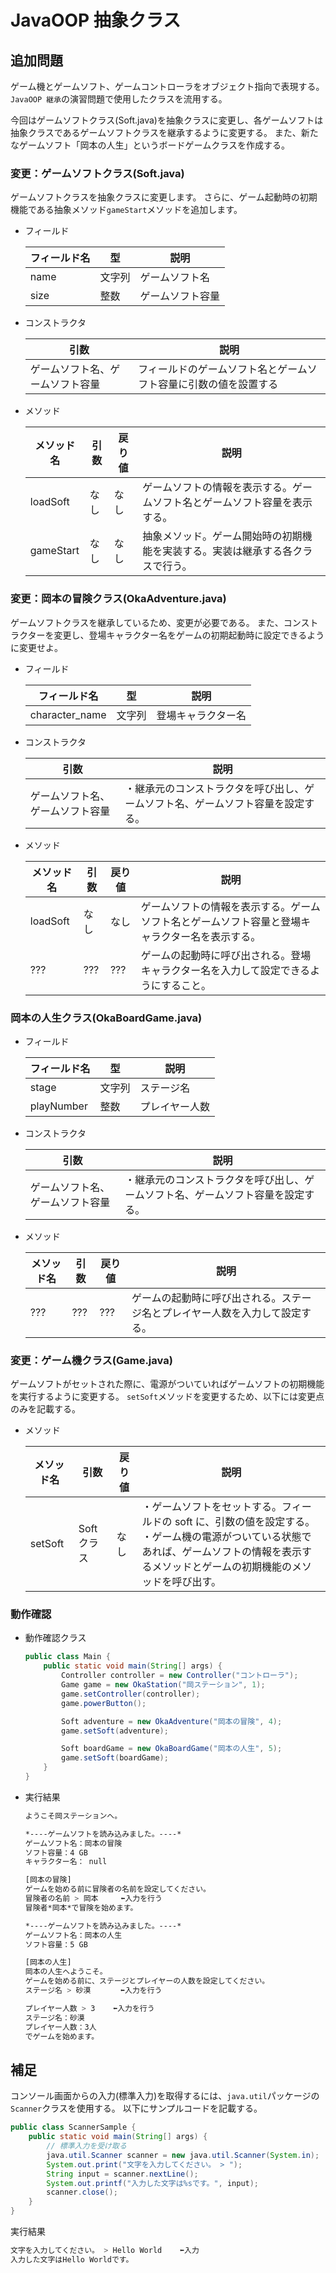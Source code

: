 # JavaOOP 抽象クラス

## 追加問題

ゲーム機とゲームソフト、ゲームコントローラをオブジェクト指向で表現する。
`JavaOOP 継承`の演習問題で使用したクラスを流用する。

今回はゲームソフトクラス(Soft.java)を抽象クラスに変更し、各ゲームソフトは抽象クラスであるゲームソフトクラスを継承するように変更する。
また、新たなゲームソフト「岡本の人生」というボードゲームクラスを作成する。

### 変更：ゲームソフトクラス(Soft.java)

ゲームソフトクラスを抽象クラスに変更します。
さらに、ゲーム起動時の初期機能である抽象メソッド`gameStart`メソッドを追加します。

- フィールド

  | フィールド名 | 型     | 説明             |
  | ------------ | ------ | ---------------- |
  | name         | 文字列 | ゲームソフト名   |
  | size         | 整数   | ゲームソフト容量 |

- コンストラクタ

  | 引数                             | 説明                                                             |
  | -------------------------------- | ---------------------------------------------------------------- |
  | ゲームソフト名、ゲームソフト容量 | フィールドのゲームソフト名とゲームソフト容量に引数の値を設置する |

- メソッド

  | メソッド名 | 引数 | 戻り値 | 説明                                                                           |
  | ---------- | ---- | ------ | ------------------------------------------------------------------------------ |
  | loadSoft   | なし | なし   | ゲームソフトの情報を表示する。ゲームソフト名とゲームソフト容量を表示する。     |
  | gameStart  | なし | なし   | 抽象メソッド。ゲーム開始時の初期機能を実装する。実装は継承する各クラスで行う。 |

### 変更：岡本の冒険クラス(OkaAdventure.java)

ゲームソフトクラスを継承しているため、変更が必要である。
また、コンストラクターを変更し、登場キャラクター名をゲームの初期起動時に設定できるように変更せよ。

- フィールド

  | フィールド名   | 型     | 説明               |
  | -------------- | ------ | ------------------ |
  | character_name | 文字列 | 登場キャラクター名 |

- コンストラクタ

  | 引数                             | 説明                                                                             |
  | -------------------------------- | -------------------------------------------------------------------------------- |
  | ゲームソフト名、ゲームソフト容量 | ・継承元のコンストラクタを呼び出し、ゲームソフト名、ゲームソフト容量を設定する。 |

- メソッド

  | メソッド名 | 引数 | 戻り値 | 説明                                                                                           |
  | ---------- | ---- | ------ | ---------------------------------------------------------------------------------------------- |
  | loadSoft   | なし | なし   | ゲームソフトの情報を表示する。ゲームソフト名とゲームソフト容量と登場キャラクター名を表示する。 |
  | ???        | ???  | ???    | ゲームの起動時に呼び出される。登場キャラクター名を入力して設定できるようにすること。           |

### 岡本の人生クラス(OkaBoardGame.java)

- フィールド

  | フィールド名 | 型     | 説明           |
  | ------------ | ------ | -------------- |
  | stage        | 文字列 | ステージ名     |
  | playNumber   | 整数   | プレイヤー人数 |

- コンストラクタ

  | 引数                             | 説明                                                                             |
  | -------------------------------- | -------------------------------------------------------------------------------- |
  | ゲームソフト名、ゲームソフト容量 | ・継承元のコンストラクタを呼び出し、ゲームソフト名、ゲームソフト容量を設定する。 |

- メソッド

  | メソッド名 | 引数 | 戻り値 | 説明                                                                         |
  | ---------- | ---- | ------ | ---------------------------------------------------------------------------- |
  | ???        | ???  | ???    | ゲームの起動時に呼び出される。ステージ名とプレイヤー人数を入力して設定する。 |

### 変更：ゲーム機クラス(Game.java)

ゲームソフトがセットされた際に、電源がついていればゲームソフトの初期機能を実行するように変更する。
`setSoft`メソッドを変更するため、以下には変更点のみを記載する。

- メソッド

  | メソッド名 | 引数        | 戻り値 | 説明                                                                                                                                                                                             |
  | ---------- | ----------- | ------ | ------------------------------------------------------------------------------------------------------------------------------------------------------------------------------------------------ |
  | setSoft    | Soft クラス | なし   | ・ゲームソフトをセットする。フィールドの soft に、引数の値を設定する。<br>・ゲーム機の電源がついている状態であれば、ゲームソフトの情報を表示するメソッドとゲームの初期機能のメソッドを呼び出す。 |

### 動作確認

- 動作確認クラス

  ```java
  public class Main {
      public static void main(String[] args) {
          Controller controller = new Controller("コントローラ");
          Game game = new OkaStation("岡ステーション", 1);
          game.setController(controller);
          game.powerButton();

          Soft adventure = new OkaAdventure("岡本の冒険", 4);
          game.setSoft(adventure);

          Soft boardGame = new OkaBoardGame("岡本の人生", 5);
          game.setSoft(boardGame);
      }
  }
  ```

- 実行結果

  ```bash
  ようこそ岡ステーションへ。

  *----ゲームソフトを読み込みました。----*
  ゲームソフト名：岡本の冒険
  ソフト容量：4 GB
  キャラクター名： null

  [岡本の冒険]
  ゲームを始める前に冒険者の名前を設定してください。
  冒険者の名前 > 岡本     ⬅️入力を行う
  冒険者*岡本*で冒険を始めます。

  *----ゲームソフトを読み込みました。----*
  ゲームソフト名：岡本の人生
  ソフト容量：5 GB

  [岡本の人生]
  岡本の人生へようこそ。
  ゲームを始める前に、ステージとプレイヤーの人数を設定してください。
  ステージ名 > 砂漠　　　　⬅️入力を行う

  プレイヤー人数 > 3    ⬅️入力を行う
  ステージ名：砂漠
  プレイヤー人数：3人
  でゲームを始めます。
  ```

## 補足

コンソール画面からの入力(標準入力)を取得するには、`java.util`パッケージの`Scanner`クラスを使用する。
以下にサンプルコードを記載する。

```java
public class ScannerSample {
	public static void main(String[] args) {
		// 標準入力を受け取る
		java.util.Scanner scanner = new java.util.Scanner(System.in);
		System.out.print("文字を入力してください。 > ");
		String input = scanner.nextLine();
		System.out.printf("入力した文字は%sです。", input);
		scanner.close();
	}
}
```

実行結果

```bash
文字を入力してください。 > Hello World    ⬅️入力
入力した文字はHello Worldです。
```
